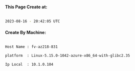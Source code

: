 
   
#### This Page Create at:

```bash

2023-08-16 - 20:42:05 UTC

```

#### Create By Machine:

```bash

Host Name : fv-az218-831

platform  : Linux-5.15.0-1042-azure-x86_64-with-glibc2.35

Ip Local  : 10.1.0.104

```

